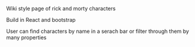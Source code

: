 Wiki style page of rick and morty characters

Build in React and bootstrap

User can find characters by name in a serach bar or filter through them by many properties
